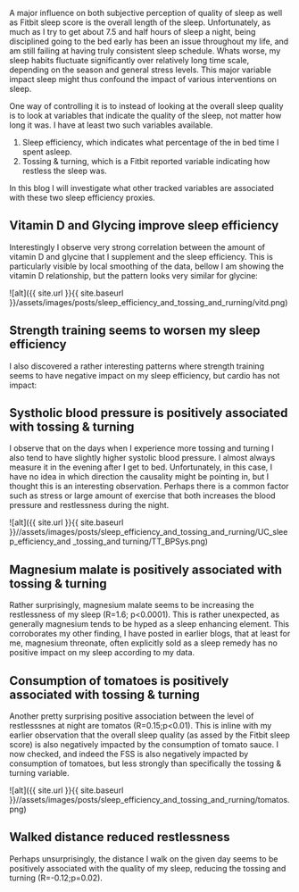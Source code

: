 A major influence on both subjective perception of quality of sleep as well as Fitbit sleep score is the overall length of the sleep. Unfortunately, as much as I try to get about 7.5 and half hours of sleep a night, being disciplined going to the bed early has been an issue throughout my life, and am still failing at having truly consistent sleep schedule. Whats worse, my sleep habits fluctuate significantly over relatively long time scale, depending on the season and general stress levels. This major variable impact sleep might thus confound the impact of various interventions on sleep. 

One way of controlling it is to instead of looking at the overall sleep quality is to look at variables that indicate the quality of the sleep, not matter how long it was. I have at least 
two such variables available.

1. Sleep efficiency, which indicates what percentage of the in bed time I spent asleep.
2. Tossing & turning, which is a Fitbit reported variable indicating how restless the sleep was.

In this blog I will investigate what other tracked variables are associated with these two sleep efficiency proxies.

## Vitamin D and Glycing improve sleep efficiency 

Interestingly I observe very strong correlation between the amount of vitamin D and glycine that I supplement and 
the sleep efficiency. This is particularly visible by local smoothing of the data, bellow I am showing the vitamin D
relationship, but the pattern looks very similar for glycine:

![alt]({{ site.url }}{{ site.baseurl }}/assets/images/posts/sleep_efficiency_and_tossing_and_rurning/vitd.png)

## Strength training seems to worsen my sleep efficiency

I also discovered a rather interesting patterns where strength training seems to have negative impact on my sleep efficiency, but cardio has not impact:



## 	Systholic blood pressure is positively associated with tossing & turning

I observe that on the days when I experience more tossing and turning I also tend to have slightly
higher systolic blood pressure. I almost always measure it in the evening after I get to bed. 
Unfortunately, in this case, I have no idea in which direction the causality might be pointing in,
but I thought this is an interesting observation. Perhaps there is a common factor such as stress or large amount of exercise that both increases the blood pressure and restlessness during the night.

![alt]({{ site.url }}{{ site.baseurl }}//assets/images/posts/sleep_efficiency_and_tossing_and_rurning/UC_sleep_efficiency_and _tossing_and turning/TT_BPSys.png)

## Magnesium malate is positively associated with tossing & turning

Rather surprisingly, magnesium malate seems to be increasing the restlessness of my sleep (R=1.6; p<0.0001). This is rather unexpected, as generally magnesium tends to be hyped
as a sleep enhancing element. This corroborates my other finding, I have posted in earlier blogs, that at least for me, magnesium threonate, often explicitly sold as a sleep remedy has no positive impact on my sleep according to my data. 

## Consumption of tomatoes is positively associated with tossing & turning

Another pretty surprising positive association between the level of restlesssnes at night are tomatos (R=0.15;p<0.01). This is inline with my earlier observation that the overall sleep quality (as assed by the Fitbit sleep score) is also negatively impacted by the consumption of tomato sauce. 
I now checked, and indeed the FSS is also negatively impacted by consumption of tomatoes, but less
strongly than specifically the tossing & turning variable.

![alt]({{ site.url }}{{ site.baseurl }}//assets/images/posts/sleep_efficiency_and_tossing_and_rurning/tomatos.png)

## Walked distance reduced restlessness 

Perhaps unsurprisingly, the distance I walk on the given day seems to be positively associated with the quality of my sleep, reducing the tossing and turning (R=-0.12;p=0.02).

##
 
<!-- 
TODO

TT -> Ultra processed food
TT -> Camomile tea
-->


